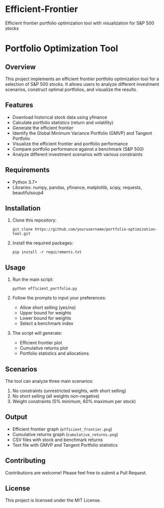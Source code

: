 # Efficient-Frontier
Efficient frontier portfolio optimization tool with visualization for S&amp;P 500 stocks

# Portfolio Optimization Tool

## Overview
This project implements an efficient frontier portfolio optimization tool for a selection of S&P 500 stocks. It allows users to analyze different investment scenarios, construct optimal portfolios, and visualize the results.

## Features
- Download historical stock data using yfinance
- Calculate portfolio statistics (return and volatility)
- Generate the efficient frontier
- Identify the Global Minimum Variance Portfolio (GMVP) and Tangent Portfolio
- Visualize the efficient frontier and portfolio performance
- Compare portfolio performance against a benchmark (S&P 500)
- Analyze different investment scenarios with various constraints

## Requirements
- Python 3.7+
- Libraries: numpy, pandas, yfinance, matplotlib, scipy, requests, beautifulsoup4

## Installation
1. Clone this repository:
   ```
   git clone https://github.com/yourusername/portfolio-optimization-tool.git
   ```
2. Install the required packages:
   ```
   pip install -r requirements.txt
   ```

## Usage
1. Run the main script:
   ```
   python efficient_portfolio.py
   ```
2. Follow the prompts to input your preferences:
   - Allow short selling (yes/no)
   - Upper bound for weights
   - Lower bound for weights
   - Select a benchmark index

3. The script will generate:
   - Efficient frontier plot
   - Cumulative returns plot
   - Portfolio statistics and allocations

## Scenarios
The tool can analyze three main scenarios:
1. No constraints (unrestricted weights, with short selling)
2. No short selling (all weights non-negative)
3. Weight constraints (5% minimum, 60% maximum per stock)

## Output
- Efficient frontier graph (`efficient_frontier.png`)
- Cumulative returns graph (`cumulative_returns.png`)
- CSV files with stock and benchmark returns
- Text file with GMVP and Tangent Portfolio statistics

## Contributing
Contributions are welcome! Please feel free to submit a Pull Request.

## License
This project is licensed under the MIT License.
